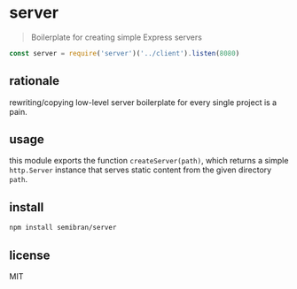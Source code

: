 # server
> Boilerplate for creating simple Express servers

```javascript
const server = require('server')('../client').listen(8080)
```

## rationale
rewriting/copying low-level server boilerplate for every single project is a pain.

## usage
this module exports the function `createServer(path)`, which returns a simple `http.Server` instance that serves static content from the given directory `path`.

## install
```sh
npm install semibran/server
```

## license
MIT

